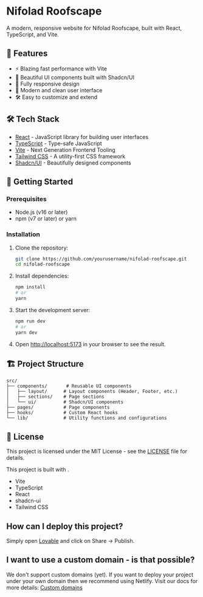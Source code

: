 # Nifolad Roofscape

A modern, responsive website for Nifolad Roofscape, built with React, TypeScript, and Vite.

## 🚀 Features

- ⚡ Blazing fast performance with Vite
- 🎨 Beautiful UI components built with Shadcn/UI
- 📱 Fully responsive design
- 🎨 Modern and clean user interface
- 🛠️ Easy to customize and extend

## 🛠️ Tech Stack

- [React](https://reactjs.org/) - JavaScript library for building user interfaces
- [TypeScript](https://www.typescriptlang.org/) - Type-safe JavaScript
- [Vite](https://vitejs.dev/) - Next Generation Frontend Tooling
- [Tailwind CSS](https://tailwindcss.com/) - A utility-first CSS framework
- [Shadcn/UI](https://ui.shadcn.com/) - Beautifully designed components

## 🚀 Getting Started

### Prerequisites

- Node.js (v16 or later)
- npm (v7 or later) or yarn

### Installation

1. Clone the repository:

   ```bash
   git clone https://github.com/yourusername/nifolad-roofscape.git
   cd nifolad-roofscape
   ```

2. Install dependencies:

   ```bash
   npm install
   # or
   yarn
   ```

3. Start the development server:

   ```bash
   npm run dev
   # or
   yarn dev
   ```

4. Open [http://localhost:5173](http://localhost:5173) in your browser to see the result.

## 🏗️ Project Structure

```text
src/
├── components/       # Reusable UI components
│   ├── layout/      # Layout components (Header, Footer, etc.)
│   ├── sections/    # Page sections
│   └── ui/          # Shadcn/UI components
├── pages/           # Page components
├── hooks/           # Custom React hooks
└── lib/             # Utility functions and configurations
```

## 📝 License

This project is licensed under the MIT License - see the [LICENSE](LICENSE) file for details.

This project is built with .

- Vite
- TypeScript
- React
- shadcn-ui
- Tailwind CSS

## How can I deploy this project?

Simply open [Lovable](https://lovable.dev/projects/f505a202-c932-4c30-90b6-43f788e7e5ba) and click on Share -> Publish.

## I want to use a custom domain - is that possible?

We don't support custom domains (yet). If you want to deploy your project under your own domain then we recommend using Netlify. Visit our docs for more details: [Custom domains](https://docs.lovable.dev/tips-tricks/custom-domain/)
